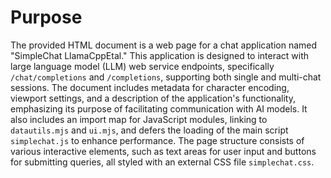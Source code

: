 # Purpose
The provided HTML document is a web page for a chat application named "SimpleChat LlamaCppEtal." This application is designed to interact with large language model (LLM) web service endpoints, specifically `/chat/completions` and `/completions`, supporting both single and multi-chat sessions. The document includes metadata for character encoding, viewport settings, and a description of the application's functionality, emphasizing its purpose of facilitating communication with AI models. It also includes an import map for JavaScript modules, linking to `datautils.mjs` and `ui.mjs`, and defers the loading of the main script `simplechat.js` to enhance performance. The page structure consists of various interactive elements, such as text areas for user input and buttons for submitting queries, all styled with an external CSS file `simplechat.css`.
